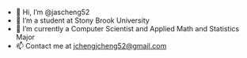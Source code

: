 - 👋 Hi, I’m @jascheng52
- 👀 I’m a student at Stony Brook University
- 🌱 I’m currently a Computer Scientist and Applied Math and Statistics Major
- 📫 Contact me at jchengjcheng52@gmail.com
<!---
jascheng52/jascheng52 is a ✨ special ✨ repository because its `README.md` (this file) appears on your GitHub profile.
You can click the Preview link to take a look at your changes.
--->
